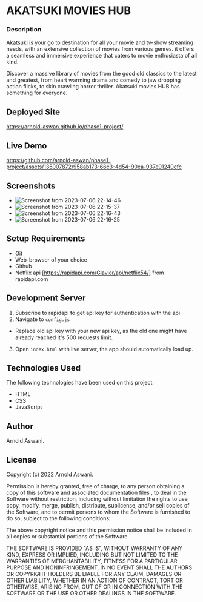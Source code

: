 # AKATSUKI MOVIES HUB

### Description 
Akatsuki is your go to destination for all your movie and tv-show streaming needs, with an extensive collection of movies from various genres. it offers a seamless and immersive experience that caters to movie enthusiasta of all kind.

Discover a massive library of movies from the good old classics to the latest and greatest, from heart warming drama and comedy to jaw dropping action flicks, to skin crawling horror thriller. Akatsuki movies HUB has something for everyone.

## Deployed Site 
https://arnold-aswan.github.io/phase1-project/

## Live Demo
https://github.com/arnold-aswan/phase1-project/assets/135007872/958ab173-66c3-4d54-90ea-937e91240cfc

## Screenshots
- ![Screenshot from 2023-07-06 22-14-46](https://github.com/arnold-aswan/phase1-project/assets/135007872/9522c34c-b3e9-4cc2-8cd1-8f009548bc04)
- ![Screenshot from 2023-07-06 22-15-37](https://github.com/arnold-aswan/phase1-project/assets/135007872/654370ac-0163-4843-96bf-ac5f0b4c1b2b)
- ![Screenshot from 2023-07-06 22-16-43](https://github.com/arnold-aswan/phase1-project/assets/135007872/accb3de1-6fc1-41a9-838f-c04a36935640)
- ![Screenshot from 2023-07-06 22-16-25](https://github.com/arnold-aswan/phase1-project/assets/135007872/61e54890-00a2-4880-bd0c-bd4e97eca938)

## Setup Requirements
- Git
- Web-browser of your choice
- Github
- Netflix api [https://rapidapi.com/Glavier/api/netflix54/] from rapidapi.com 

## Development Server 
1. Subscribe to rapidapi to get api key for authentication with the api
2. Navigate to `config.js` 
- Replace old api key with your new api key, as the old one might have already reached it's 500 requests limit.
3. Open `index.html` with live server, the app should automatically load up.

## Technologies Used
The following technologies have been used on this project: 
- HTML
- CSS
- JavaScript

## Author
Arnold Aswani.

## License
Copyright (c) 2022 Arnold Aswani.

Permission is hereby granted, free of charge, to any person obtaining a copy of this software and associated documentation files , to deal in the Software without restriction, including without limitation the rights to use, copy, modify, merge, publish, distribute, sublicense, and/or sell copies of the Software, and to permit persons to whom the Software is furnished to do so, subject to the following conditions:

The above copyright notice and this permission notice shall be included in all copies or substantial portions of the Software.

THE SOFTWARE IS PROVIDED "AS IS", WITHOUT WARRANTY OF ANY KIND, EXPRESS OR IMPLIED, INCLUDING BUT NOT LIMITED TO THE WARRANTIES OF MERCHANTABILITY, FITNESS FOR A PARTICULAR PURPOSE AND NONINFRINGEMENT. IN NO EVENT SHALL THE AUTHORS OR COPYRIGHT HOLDERS BE LIABLE FOR ANY CLAIM, DAMAGES OR OTHER LIABILITY, WHETHER IN AN ACTION OF CONTRACT, TORT OR OTHERWISE, ARISING FROM, OUT OF OR IN CONNECTION WITH THE SOFTWARE OR THE USE OR OTHER DEALINGS IN THE SOFTWARE.